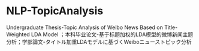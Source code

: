 # NLP-TopicAnalysis
Undergraduate Thesis-Topic Analysis of Weibo News Based on Title-Weighted LDA Model ；本科毕业论文-基于标题加权的LDA模型的微博新闻主题分析；学部論文-タイトル加重LDAモデルに基づくWeiboニューストピック分析
